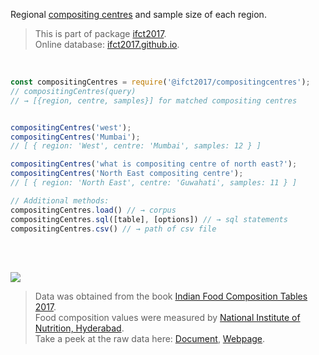 Regional [compositing centres] and sample size of each region.

> This is part of package [ifct2017].<br>
> Online database: [ifct2017.github.io].

<br>

```javascript
const compositingCentres = require('@ifct2017/compositingcentres');
// compositingCentres(query)
// → [{region, centre, samples}] for matched compositing centres


compositingCentres('west');
compositingCentres('Mumbai');
// [ { region: 'West', centre: 'Mumbai', samples: 12 } ]

compositingCentres('what is compositing centre of north east?');
compositingCentres('North East compositing centre');
// [ { region: 'North East', centre: 'Guwahati', samples: 11 } ]
```

```javascript
// Additional methods:
compositingCentres.load() // → corpus
compositingCentres.sql([table], [options]) // → sql statements
compositingCentres.csv() // → path of csv file
```

<br>
<br>

[![](https://i.imgur.com/D5UYmbD.jpg)](https://www.npmjs.com/package/ifct2017)

> Data was obtained from the book [Indian Food Composition Tables 2017].<br>
> Food composition values were measured by [National Institute of Nutrition, Hyderabad].<br>
> Take a peek at the raw data here: [Document], [Webpage].

[ifct2017]: https://www.npmjs.com/package/ifct2017
[Indian Food Composition Tables 2017]: http://ifct2017.com/
[compositing centres]: https://github.com/ifct2017/compositingcentres/blob/master/index.csv
[ifct2017.github.io]: https://ifct2017.github.io
[National Institute of Nutrition, Hyderabad]: https://www.nin.res.in/
[Document]: https://docs.google.com/spreadsheets/d/1r9J5mC-Dus9YA1AMSE_8-cEsXJ-8eKm6tKZMz0m5xPw/edit?usp=sharing
[Webpage]: https://docs.google.com/spreadsheets/d/e/2PACX-1vQQj5wg7oGpgHZSlmrysbeS7MB92bgyPPVYrM7e2JpP2dC2Csts9pVc_Dcf0iVcCbtXSaWKbvQr0Yib/pubhtml
